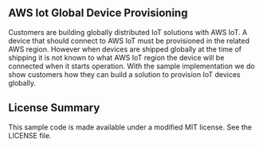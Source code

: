 ## AWS Iot Global Device Provisioning

Customers are building globally distributed IoT solutions with AWS IoT. A device that should connect to AWS IoT must be provisioned in the related AWS region. However when devices are shipped globally at the time of shipping it is not known to what AWS IoT region the device will be connected when it starts operation. With the sample implementation we do show customers how they can build a solution to provision IoT devices globally.

## License Summary

This sample code is made available under a modified MIT license. See the LICENSE file.
